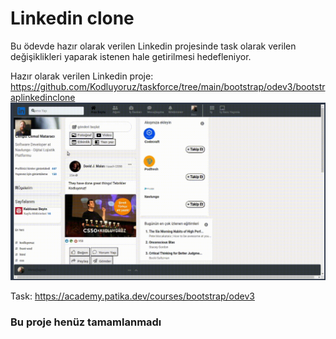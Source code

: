 # Linkedin clone

Bu ödevde hazır olarak verilen Linkedin projesinde task olarak verilen değişiklikleri yaparak istenen hale getirilmesi hedefleniyor.


Hazır olarak verilen Linkedin proje: https://github.com/Kodluyoruz/taskforce/tree/main/bootstrap/odev3/bootstraplinkedinclone 
![pic](assets/LinkedinClone.png)


Task: https://academy.patika.dev/courses/bootstrap/odev3


<!-- ### Verilen görevleri olabildiğince tamamlamaya çalıştım ve son halini yükledim -->
### Bu proje henüz tamamlanmadı


